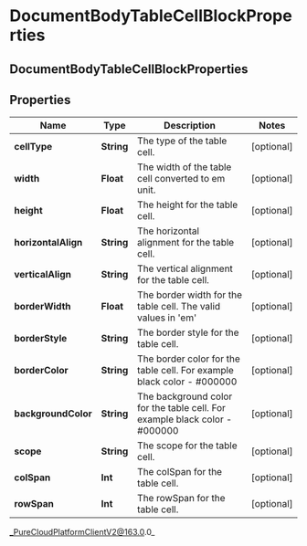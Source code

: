# DocumentBodyTableCellBlockProperties

## DocumentBodyTableCellBlockProperties

## Properties

|Name | Type | Description | Notes|
|------------ | ------------- | ------------- | -------------|
| **cellType** | **String** | The type of the table cell. | [optional] |
| **width** | **Float** | The width of the table cell converted to em unit. | [optional] |
| **height** | **Float** | The height for the table cell. | [optional] |
| **horizontalAlign** | **String** | The horizontal alignment for the table cell. | [optional] |
| **verticalAlign** | **String** | The vertical alignment for the table cell. | [optional] |
| **borderWidth** | **Float** | The border width for the table cell. The valid values in &#39;em&#39; | [optional] |
| **borderStyle** | **String** | The border style for the table cell. | [optional] |
| **borderColor** | **String** | The border color for the table cell. For example black color - #000000 | [optional] |
| **backgroundColor** | **String** | The background color for the table cell. For example black color - #000000 | [optional] |
| **scope** | **String** | The scope for the table cell. | [optional] |
| **colSpan** | **Int** | The colSpan for the table cell. | [optional] |
| **rowSpan** | **Int** | The rowSpan for the table cell. | [optional] |



_PureCloudPlatformClientV2@163.0.0_

